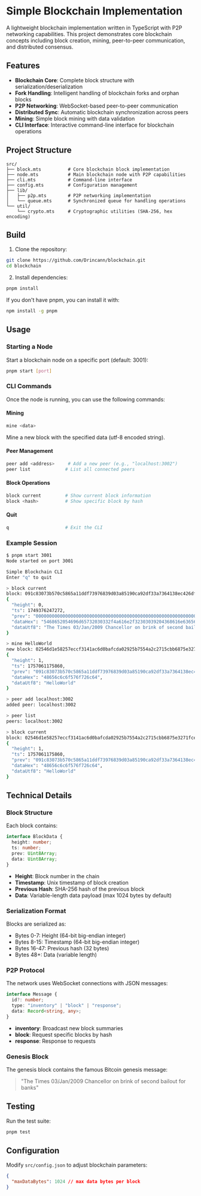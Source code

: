 # Simple Blockchain Implementation

A lightweight blockchain implementation written in TypeScript with P2P networking capabilities. This project demonstrates core blockchain concepts including block creation, mining, peer-to-peer communication, and distributed consensus.

## Features

- **Blockchain Core**: Complete block structure with serialization/deserialization
- **Fork Handling**: Intelligent handling of blockchain forks and orphan blocks
- **P2P Networking**: WebSocket-based peer-to-peer communication
- **Distributed Sync**: Automatic blockchain synchronization across peers
- **Mining**: Simple block mining with data validation
- **CLI Interface**: Interactive command-line interface for blockchain operations

## Project Structure

```
src/
├── block.mts          # Core blockchain block implementation
├── node.mts           # Main blockchain node with P2P capabilities
├── cli.mts            # Command-line interface
├── config.mts         # Configuration management
├── lib/
│   ├── p2p.mts        # P2P networking implementation
│   └── queue.mts      # Synchronized queue for handling operations
└── util/
    └── crypto.mts     # Cryptographic utilities (SHA-256, hex encoding)
```

## Build

1. Clone the repository:

```bash
git clone https://github.com/Drincann/blockchain.git
cd blockchain
```

2. Install dependencies:

```bash
pnpm install
```

If you don't have pnpm, you can install it with:

```bash
npm install -g pnpm
```

## Usage

### Starting a Node

Start a blockchain node on a specific port (default: 3001):

```bash
pnpm start [port]
```

### CLI Commands

Once the node is running, you can use the following commands:

#### Mining

```bash
mine <data>
```

Mine a new block with the specified data (utf-8 encoded string).

#### Peer Management

```bash
peer add <address>     # Add a new peer (e.g., "localhost:3002")
peer list             # List all connected peers
```

#### Block Operations

```bash
block current         # Show current block information
block <hash>          # Show specific block by hash
```

#### Quit

```bash
q                     # Exit the CLI
```

### Example Session

```bash
$ pnpm start 3001
Node started on port 3001

Simple Blockchain CLI
Enter "q" to quit

> block current
block: 091c83073b570c5865a11ddf73976839d03a85190ca92df33a7364138ec426df
{
  "height": 0,
  "ts": 1749376247272,
  "prev": "0000000000000000000000000000000000000000000000000000000000000000",
  "dataHex": "5468652054696d65732030332f4a616e2f32303039204368616e63656c6c6f72206f6e206272696e6b206f66207365636f6e64206261696c6f757420666f722062616e6b73",
  "dataUtf8": "The Times 03/Jan/2009 Chancellor on brink of second bailout for banks"
}

> mine HelloWorld
new block: 02546d1e58257eccf3141ac6d0bafcda02925b7554a2c2715cbb6875e3271fce
{
  "height": 1,
  "ts": 1757061175860,
  "prev": "091c83073b570c5865a11ddf73976839d03a85190ca92df33a7364138ec426df",
  "dataHex": "48656c6c6f576f726c64",
  "dataUtf8": "HelloWorld"
}

> peer add localhost:3002
added peer: localhost:3002

> peer list
peers: localhost:3002

> block current
block: 02546d1e58257eccf3141ac6d0bafcda02925b7554a2c2715cbb6875e3271fce
{
  "height": 1,
  "ts": 1757061175860,
  "prev": "091c83073b570c5865a11ddf73976839d03a85190ca92df33a7364138ec426df",
  "dataHex": "48656c6c6f576f726c64",
  "dataUtf8": "HelloWorld"
}
```

## Technical Details

### Block Structure

Each block contains:

```ts
interface BlockData {
  height: number;
  ts: number;
  prev: Uint8Array;
  data: Uint8Array;
}
```

- **Height**: Block number in the chain
- **Timestamp**: Unix timestamp of block creation
- **Previous Hash**: SHA-256 hash of the previous block
- **Data**: Variable-length data payload (max 1024 bytes by default)

### Serialization Format

Blocks are serialized as:

- Bytes 0-7: Height (64-bit big-endian integer)
- Bytes 8-15: Timestamp (64-bit big-endian integer)
- Bytes 16-47: Previous hash (32 bytes)
- Bytes 48+: Data (variable length)

### P2P Protocol

The network uses WebSocket connections with JSON messages:

```ts
interface Message {
  id?: number;
  type: "inventory" | "block" | "response";
  data: Record<string, any>;
}
```

- **inventory**: Broadcast new block summaries
- **block**: Request specific blocks by hash
- **response**: Response to requests

### Genesis Block

The genesis block contains the famous Bitcoin genesis message:

> "The Times 03/Jan/2009 Chancellor on brink of second bailout for banks"

## Testing

Run the test suite:

```bash
pnpm test
```

## Configuration

Modify `src/config.json` to adjust blockchain parameters:

```json
{
  "maxDataBytes": 1024 // max data bytes per block
}
```
